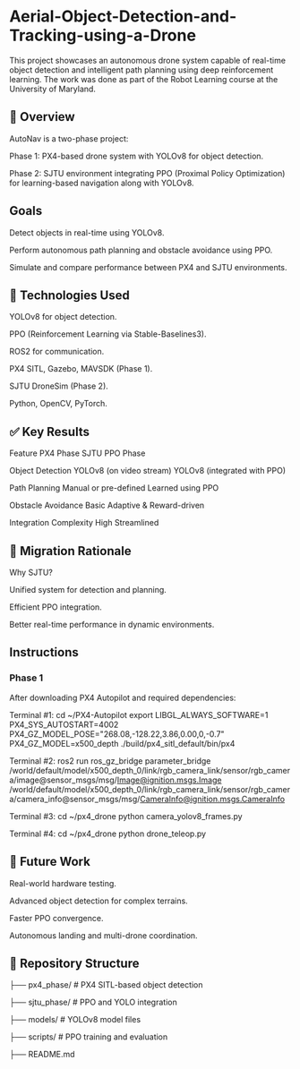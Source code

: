 # Aerial-Object-Detection-and-Tracking-using-a-Drone

This project showcases an autonomous drone system capable of real-time object detection and intelligent path planning using deep reinforcement learning. The work was done as part of the Robot Learning course at the University of Maryland.

## 🚁 Overview
AutoNav is a two-phase project:

Phase 1: PX4-based drone system with YOLOv8 for object detection.

Phase 2: SJTU environment integrating PPO (Proximal Policy Optimization) for learning-based navigation along with YOLOv8.

## Goals
Detect objects in real-time using YOLOv8.

Perform autonomous path planning and obstacle avoidance using PPO.

Simulate and compare performance between PX4 and SJTU environments.

## 🧠 Technologies Used
YOLOv8 for object detection.

PPO (Reinforcement Learning via Stable-Baselines3).

ROS2 for communication.

PX4 SITL, Gazebo, MAVSDK (Phase 1).

SJTU DroneSim (Phase 2).

Python, OpenCV, PyTorch.

## ✅ Key Results
Feature	PX4 Phase	SJTU PPO Phase

Object Detection	YOLOv8 (on video stream)	YOLOv8 (integrated with PPO)

Path Planning	Manual or pre-defined	Learned using PPO

Obstacle Avoidance	Basic	Adaptive & Reward-driven

Integration Complexity	High	Streamlined

## 🔁 Migration Rationale
Why SJTU?

Unified system for detection and planning.

Efficient PPO integration.

Better real-time performance in dynamic environments.

## Instructions

### Phase 1

After downloading PX4 Autopilot and required dependencies:

Terminal #1:
cd ~/PX4-Autopilot
export LIBGL_ALWAYS_SOFTWARE=1
PX4_SYS_AUTOSTART=4002 PX4_GZ_MODEL_POSE="268.08,-128.22,3.86,0.00,0,-0.7" PX4_GZ_MODEL=x500_depth ./build/px4_sitl_default/bin/px4

Terminal #2:
ros2 run ros_gz_bridge parameter_bridge \
/world/default/model/x500_depth_0/link/rgb_camera_link/sensor/rgb_camera/image@sensor_msgs/msg/Image@ignition.msgs.Image \
/world/default/model/x500_depth_0/link/rgb_camera_link/sensor/rgb_camera/camera_info@sensor_msgs/msg/CameraInfo@ignition.msgs.CameraInfo

Terminal #3:
cd ~/px4_drone
python camera_yolov8_frames.py

Terminal #4:
cd ~/px4_drone
python drone_teleop.py

## 📌 Future Work
Real-world hardware testing.

Advanced object detection for complex terrains.

Faster PPO convergence.

Autonomous landing and multi-drone coordination.


## 📂 Repository Structure
├── px4_phase/          # PX4 SITL-based object detection

├── sjtu_phase/         # PPO and YOLO integration

├── models/             # YOLOv8 model files

├── scripts/            # PPO training and evaluation

├── README.md
